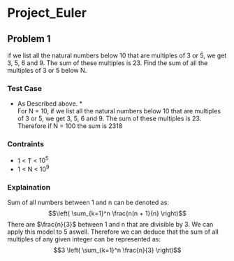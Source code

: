 # Project_Euler

## Problem 1
if we list all the natural numbers below 10 that are multiples of 3 or 5, we get 3, 5, 6 and 9. The sum of these multiples is 23.
Find the sum of all the multiples of 3 or 5 below N.

### Test Case
* As Described above. *<br>
For N = 10, if we list all the natural numbers below 10 that are multiples of 3 or 5, we get 3, 5, 6  and 9. The sum of these multiples is 23.
Therefore if N = 100 the sum is 2318


### Contraints
- 1 < T < $10^5$
- 1 < N < $10^9$

### Explaination
Sum of all numbers between 1 and n can be denoted as:
$$\left( \sum_{k=1}^n \frac{n(n + 1}{n} \right)$$
There are $\frac{n}{3}$ between 1 and n that are divisible by 3. We can apply this model to 5 aswell. Therefore we can deduce that the sum of all multiples of any given integer can be represented as:
$$3 \left( \sum_{k=1}^n \frac{n}{3} \right)$$

  
  
